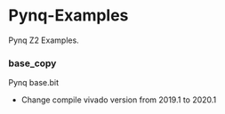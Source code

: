 # Pynq-Examples
Pynq Z2 Examples.

### base_copy
Pynq base.bit
- Change compile vivado version from 2019.1 to 2020.1

### 


